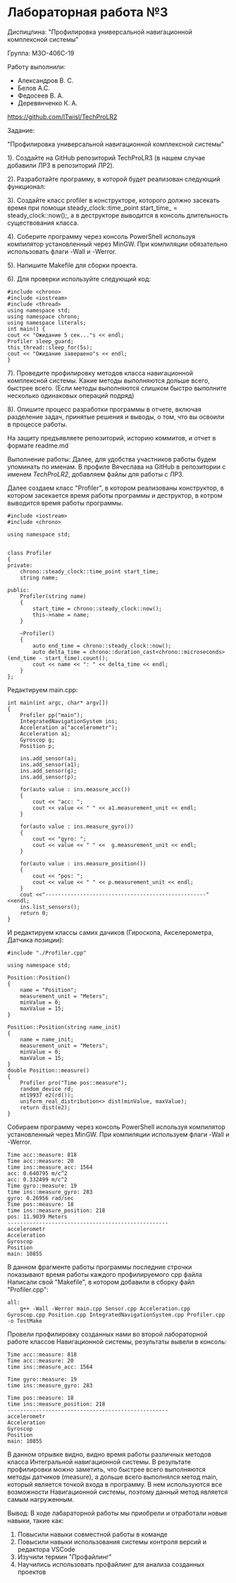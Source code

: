 # Лабораторная работа №3

Диспицлина: "Профилировка универсальной навигационной комплексной системы"

Группа:
М3О-406С-19

Работу выполнили:
- Александров В. С.
- Белов А.С.
- Федосеев В. А.
- Деревянченко К. А.

https://github.com/lTwisl/TechProLR2

Задание:

"Профилировка универсальной навигационной комплексной системы"

1). Создайте на GitHub репозиторий TechProLR3 (в нашем случае добавили ЛР3 в репозиторий ЛР2).

2). Разработайте программу, в которой будет реализован следующий функционал:

3). Создайте класс profiler в конструкторе, которого должно засекать время при помощи
steady_clock::time_point start_time_ = steady_clock::now();, а в деструкторе выводится в консоль длительность существования
класса.

4). Соберите программу через консоль PowerShell используя компилятор
установленный через MinGW. При компиляции обязательно
использовать флаги -Wall и -Werror.

5). Напишите Makefile для сборки проекта.

6). Для проверки используйте следующий код:
```
#include <chrono>
#include <iostream>
#include <thread>
using namespace std;
using namespace chrono;
using namespace literals;
int main() {
cout << "Ожидание 5 сек..."s << endl;
Profiler sleep_guard;
this_thread::sleep_for(5s);
cout << "Ожидание завершено"s << endl;
}
```

7). Проведите профилировку методов класса навигационной комплексной системы. Какие методы выполняются дольше всего, быстрее всего.
(Если методы выполняются слишком быстро выполните несколько одинаковых операций подряд)

8). Опишите процесс разработки программы в отчете, включая разделение задач, принятые решения и выводы, о том, что вы освоили в процессе
работы.

На защиту предъявляете репозиторий, историю коммитов, и отчет в формате
readme.md


Выполнение работы:
Далее, для удобства участников работы будем упоминать по именам. В профиле Вячеслава на GitHub в репозитории с именем *TechProLR2*, добавляем файлы для работы с ЛР3.

Далее создаем класс "Profiler", в котором реализованы конструктор, в котором засекается время работы программы и деструктор, в котром 
выводится время работы программы.
```
#include <iostream>
#include <chrono>

using namespace std;


class Profiler
{
private:
    chrono::steady_clock::time_point start_time;
    string name;

public:
    Profiler(string name)
    {
        start_time = chrono::steady_clock::now();
        this->name = name;
    }

    ~Profiler()
    {
        auto end_time = chrono::steady_clock::now();
        auto delta_time = chrono::duration_cast<chrono::microseconds>(end_time - start_time).count();
        cout << name << ": " << delta_time << endl;
    }
};
```
Редактируем main.cpp:
```
int main(int argc, char* argv[])
{
    Profiler pp("main");
    IntegratedNavigationSystem ins;
    Acceleration a("accelerometr");
    Acceleration a1;
    Gyroscop g;
    Position p;

    ins.add_sensor(a);
    ins.add_sensor(a1);
    ins.add_sensor(g);
    ins.add_sensor(p);

    for(auto value : ins.measure_acc())
    {
        cout << "acc: ";
        cout << value << " " << a1.measurement_unit << endl;
    }

    for(auto value : ins.measure_gyro())
    {
        cout << "gyro: ";
        cout << value << " " <<  g.measurement_unit << endl;
    }

    for(auto value : ins.measure_position())
    {
        cout << "pos: ";
        cout << value << " " << p.measurement_unit << endl;
    }
    cout <<"---------------------------------------------------"<<endl;
    ins.list_sensors();
    return 0;
}
```
И редактируем классы самих дачиков (Гироскопа,  Акселерометра, Датчика позиции):
```
#include "./Profiler.cpp"

using namespace std;

Position::Position()
{
    name = "Position";
    measurement_unit = "Meters";
    minValue = 0;
    maxValue = 15;
}

Position::Position(string name_init)
{
    name = name_init;
    measurement_unit = "Meters";
    minValue = 0;
    maxValue = 15;
}
double Position::measure()
{
    Profiler pro("Time pos::measure");
    random_device rd;
    mt19937 e2(rd());
    uniform_real_distribution<> dist(minValue, maxValue);
    return dist(e2);
}
```
Собираем программу через консоль PowerShell используя компилятор установленный через MinGW. При компиляции 
используем флаги -Wall и -Werror.
```
Time acc::measure: 818
Time acc::measure: 20
time ins::measure_acc: 1564
acc: 0.640795 m/c^2
acc: 0.332499 m/c^2
Time gyro::measure: 19
time ins::measure_gyro: 283
gyro: 0.26956 rad/sec
Time pos::measure: 18
time ins::measure_position: 218
pos: 11.9039 Meters
---------------------------------------------------
accelerometr
Acceleration
Gyroscop
Position
main: 10855
```
В данном фрагменте работы программы последние строчки показывают время работы каждого профилируемого cpp файла
Написали свой "Makefile", в котором добавили в сборку файл "Profiler.cpp":
```
all:
	g++ -Wall -Werror main.cpp Sensor.cpp Acceleration.cpp Gyroscop.cpp Position.cpp IntegratedNavigationSystem.cpp Profiler.cpp -o TestMake
```
Провели профилировку созданных нами во второй лабораторной работе классов Навигационной системы, результаты вывели в консоль:
```
Time acc::measure: 818
Time acc::measure: 20
time ins::measure_acc: 1564

Time gyro::measure: 19
time ins::measure_gyro: 283

Time pos::measure: 18
time ins::measure_position: 218
---------------------------------------------------
accelerometr
Acceleration
Gyroscop
Position
main: 10855
```
В данном отрывке видно, видно время работы различных методов класса Интегральной навигационной системы. В результате профилировки можно заметить, что быстрее всего выполняются методы датчиков (measure), а дольше всего выполнялся метод main, который является точкой входа в программу. В нем используются все возможности Навигационной системы, поэтому данный метод является самым нагруженным.

Вывод:
В ходе лабараторной работы мы приобрели и отработали новые навыки, такие как:
1. Повысили навыки совместной работы в команде 
2. Повысили навыки использования системы контроля версий и редактора VSCode
3. Изучили термин "Профайлинг"
4. Научились использовать профайлинг для анализа созданных проектов
